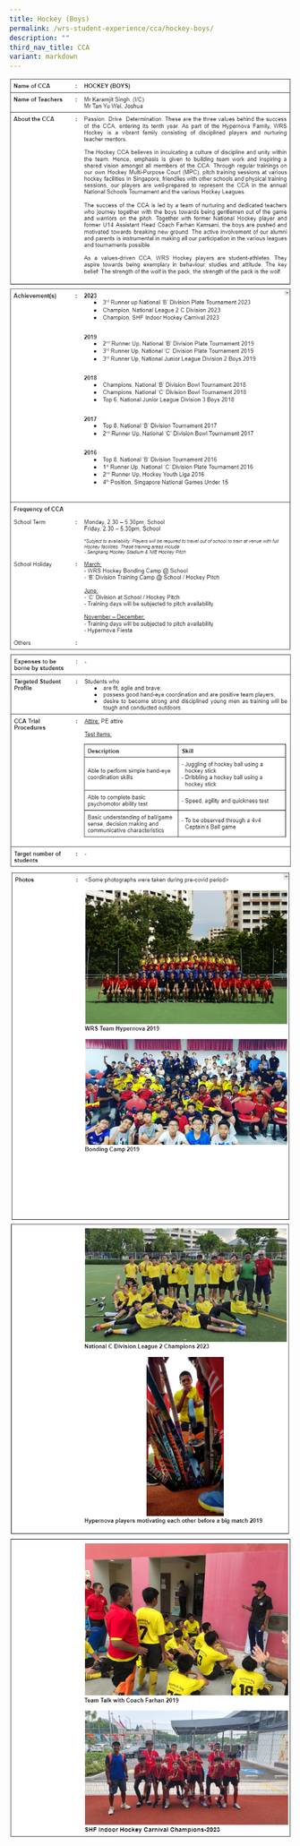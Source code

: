```yaml
---
title: Hockey (Boys)
permalink: /wrs-student-experience/cca/hockey-boys/
description: ""
third_nav_title: CCA
variant: markdown
---
```

![](/images/CCA/Hockey_1.png)
![](/images/CCA/Hockey_2.png)
![](/images/CCA/Hockey_3.png)
![](/images/CCA/Hockey_4.png)
![](/images/CCA/Hockey_5.png)
![](/images/CCA/Hockey_6.png)